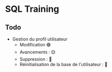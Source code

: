 # SQL Training

## Todo
- Gestion du profil utilisateur
    - Modification 🟢
    - Avancements : 🟡
    - Suppression : 🔴
    - Réinitialisation de la base de l'utilisateur : 🔴